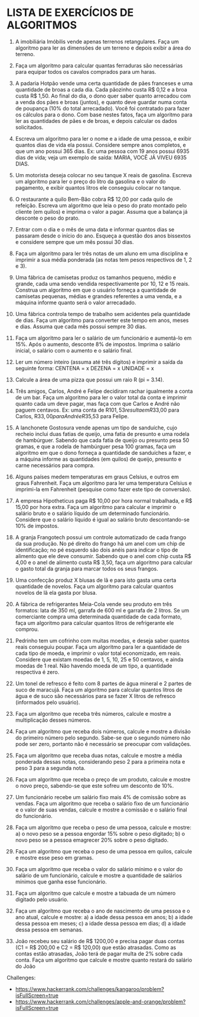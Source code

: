 # LISTA DE EXERCÍCIOS DE ALGORITMOS

1. A imobiliária Imóbilis vende apenas terrenos retangulares. Faça um algoritmo para ler as dimensões de um terreno e depois exibir a área do terreno.

2. Faça um algoritmo para calcular quantas ferraduras são necessárias para equipar todos os cavalos comprados para um haras.

3. A padaria Hotpão vende uma certa quantidade de pães franceses e uma quantidade de broas a cada dia. Cada pãozinho custa R$ 0,12 e a broa custa R$ 1,50. Ao final do dia, o dono quer saber quanto arrecadou com a venda dos pães e broas (juntos), e quanto deve guardar numa conta de poupança (10% do total arrecadado). Você foi contratado para fazer os cálculos para o dono. Com base nestes fatos, faça um algoritmo para ler as quantidades de pães e de broas, e depois calcular os dados solicitados.

4. Escreva um algoritmo para ler o nome e a idade de uma pessoa, e exibir quantos dias de vida ela possui. Considere sempre anos completos, e que um ano possui 365 dias. Ex: uma pessoa com 19 anos possui 6935 dias de vida; veja um exemplo de saída: MARIA, VOCÊ JÁ VIVEU 6935 DIAS.

5. Um motorista deseja colocar no seu tanque X reais de gasolina. Escreva um algoritmo para ler o preço do litro da gasolina e o valor do pagamento, e exibir quantos litros ele conseguiu colocar no tanque.

6. O restaurante a quilo Bem-Bão cobra R$ 12,00 por cada quilo de refeição. Escreva um algoritmo que leia o peso do prato montado pelo cliente (em quilos) e imprima o valor a pagar. Assuma que a balança já desconte o peso do prato.

7. Entrar com o dia e o mês de uma data e informar quantos dias se passaram desde o início do ano. Esqueça a questão dos anos bissextos e considere sempre que um mês possui 30 dias.

8. Faça um algoritmo para ler três notas de um aluno em uma disciplina e imprimir a sua média ponderada (as notas tem pesos respectivos de 1, 2 e 3).

9. Uma fábrica de camisetas produz os tamanhos pequeno, médio e grande, cada uma sendo vendida respectivamente por 10, 12 e 15 reais. Construa um algoritmo em que o usuário forneça a quantidade de camisetas pequenas, médias e grandes referentes a uma venda, e a máquina informe quanto será o valor arrecadado.

10. Uma fábrica controla tempo de trabalho sem acidentes pela quantidade de dias. Faça um algoritmo para converter este tempo em anos, meses e dias. Assuma que cada mês possui sempre 30 dias.

11. Faça um algoritmo para ler o salário de um funcionário e aumentá-lo em 15%. Após o aumento, desconte 8% de impostos. Imprima o salário inicial, o salário com o aumento e o salário final.

12. Ler um número inteiro (assuma até três dígitos) e imprimir a saída da seguinte forma:
CENTENA = x
DEZENA = x
UNIDADE = x

13. Calcule a área de uma pizza que possui um raio R (pi = 3.14).

14. Três amigos, Carlos, André e Felipe decidiram rachar igualmente a conta de um bar. Faça um algoritmo para ler o valor total da conta e imprimir quanto cada um deve pagar, mas faça com que Carlos e André não paguem centavos. Ex: uma conta de R$101,53 resulta em R$33,00 para Carlos, R$33,00 para André eR$35,53 para Felipe.

15. A lanchonete Gostosura vende apenas um tipo de sanduíche, cujo recheio inclui duas fatias de queijo, uma fatia de presunto e uma rodela de hambúrguer. Sabendo que cada fatia de queijo ou presunto pesa 50 gramas, e que a rodela de hambúrguer pesa 100 gramas, faça um algoritmo em que o dono forneça a quantidade de sanduíches a fazer, e a máquina informe as quantidades (em quilos) de queijo, presunto e carne necessários para compra.

16. Alguns países medem temperaturas em graus Celsius, e outros em graus Fahrenheit. Faça um algoritmo para ler uma temperatura Celsius e imprimi-la em Fahrenheit (pesquise como fazer este tipo de conversão).

17. A empresa Hipotheticus paga R$ 10,00 por hora normal trabalhada, e R$ 15,00 por hora extra. Faça um algoritmo para calcular e imprimir o salário bruto e o salário líquido de um determinado funcionário. Considere que o salário líquido é igual ao salário bruto descontando-se 10% de impostos.

18. A granja Frangotech possui um controle automatizado de cada frango da sua produção. No pé direito do frango há um anel com um chip de identificação; no pé esquerdo são dois anéis para indicar o tipo de alimento que ele deve consumir. Sabendo que o anel com chip custa R$ 4,00 e o anel de alimento custa R$ 3,50, faça um algoritmo para calcular o gasto total da granja para marcar todos os seus frangos.

19. Uma confecção produz X blusas de lã e para isto gasta uma certa quantidade de novelos. Faça um algoritmo para calcular quantos novelos de lã ela gasta por blusa.

20. A fábrica de refrigerantes Meia-Cola vende seu produto em três formatos: lata de 350 ml, garrafa de 600 ml e garrafa de 2 litros. Se um comerciante compra uma determinada quantidade de cada formato, faça um algoritmo para calcular quantos litros de refrigerante ele comprou.

21. Pedrinho tem um cofrinho com muitas moedas, e deseja saber quantos reais conseguiu poupar. Faça um algoritmo para ler a quantidade de cada tipo de moeda, e imprimir o valor total economizado, em reais. Considere que existam moedas de 1, 5, 10, 25 e 50 centavos, e ainda moedas de 1 real. Não havendo moeda de um tipo, a quantidade respectiva é zero.

22. Um tonel de refresco é feito com 8 partes de água mineral e 2 partes de suco de maracujá. Faça um algoritmo para calcular quantos litros de água e de suco são necessários para se fazer X litros de refresco (informados pelo usuário).

23. Faça um algoritmo que receba três números, calcule e mostre a multiplicação desses números.

24. Faça um algoritmo que receba dois números, calcule e mostre a divisão do primeiro número pelo segundo. Sabe-se que o segundo número não pode ser zero, portanto não é necessário se preocupar com validações.

25. Faça um algoritmo que receba duas notas, calcule e mostre a média ponderada dessas notas, considerando peso 2 para a primeira nota e peso 3 para a segunda nota.

26. Faça um algoritmo que receba o preço de um produto, calcule e mostre o novo preço, sabendo-se que este sofreu um desconto de 10%.

27. Um funcionário recebe um salário fixo mais 4% de comissão sobre as vendas. Faça um algoritmo que receba o salário fixo de um funcionário e o valor de suas vendas, calcule e mostre a comissão e o salário final do funcionário.

28. Faça um algoritmo que receba o peso de uma pessoa, calcule e mostre:
	a) o novo peso se a pessoa engordar 15% sobre o peso digitado;
	b) o novo peso se a pessoa emagrecer 20% sobre o peso digitado.

29. Faça um algoritmo que receba o peso de uma pessoa em quilos, calcule e mostre esse peso em gramas.

30. Faça um algoritmo que receba o valor do salário mínimo e o valor do salário de um funcionário, calcule e mostre a quantidade de salários mínimos que ganha esse funcionário.

31. Faça um algoritmo que calcule e mostre a tabuada de um número digitado pelo usuário.

32. Faça um algoritmo que receba o ano de nascimento de uma pessoa e o ano atual, calcule e mostre:
	a) a idade dessa pessoa em anos;
	b) a idade dessa pessoa em meses;
	c) a idade dessa pessoa em dias;
	d) a idade dessa pessoa em semanas.

33. João recebeu seu salário de R$ 1200,00 e precisa pagar duas contas (C1 = R$ 200,00  e C2 = R$ 120,00) que estão atrasadas. Como as contas estão atrasadas, João terá de pagar multa de 2% sobre cada conta. Faça um algoritmo que calcule e mostre quanto restará do salário do João

Challenges:

- https://www.hackerrank.com/challenges/kangaroo/problem?isFullScreen=true
- https://www.hackerrank.com/challenges/apple-and-orange/problem?isFullScreen=true
